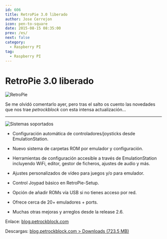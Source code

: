 ```yaml
---
id: 606
title: RetroPie 3.0 liberado
author: Jose Cerrejon
icon: pen-to-square
date: 2015-08-15 08:35:00
prev: /es/
next: false
category:
  - Raspberry PI
tag:
  - Raspberry PI
---
```


# RetroPie 3.0 liberado

![RetroPie](/images/retropie_03.png)

Se me olvidó comentarlo ayer, pero tras el salto os cuento las novedades que nos trae *petrockblock* con esta intensa actualización...

- - -
![Sistemas soportados](/images/2015/08/retropie3_supported.png "Sistemas soportados")

* Configuración automática de controladores/joysticks desde EmulationStation.

* Nuevo sistema de carpetas ROM por emulador y configuración.

* Herramientas de configuración accesible a través de EmulationStation incluyendo WiFi, editor, gestor de ficheros, ajustes de audio y más.

* Ajustes personalizados de vídeo para juegos y/o para emulador.

* Control Joypad básico en RetroPie-Setup.

* Opción de añadir ROMs vía USB si no tienes acceso por red.

* Ofrece cerca de 20+ emuladores + ports.

* Muchas otras mejoras y arreglos desde la release 2.6.

Enlace: [blog.petrockblock.com](http://blog.petrockblock.com/2015/08/11/retropie-3-0-is-released/)

Descargas: [blog.petrockblock.com > Downloads (723.5 MB)](http://blog.petrockblock.com/retropie/retropie-downloads/)